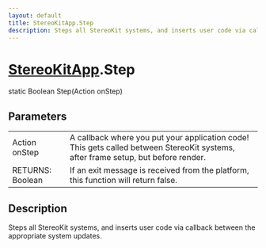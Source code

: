 ```yaml
---
layout: default
title: StereoKitApp.Step
description: Steps all StereoKit systems, and inserts user code via callback between the appropriate system updates.
---
```

# [StereoKitApp]({{site.url}}/Pages/Reference/StereoKitApp.html).Step
<div class='signature' markdown='1'>
static Boolean Step(Action onStep)
</div>

## Parameters

|  |  |
|--|--|
|Action onStep|A callback where you put your application code! This gets called between StereoKit systems, after frame setup, but before render.|
|RETURNS: Boolean|If an exit message is received from the platform, this function will return false.|


## Description
Steps all StereoKit systems, and inserts user code via callback between the appropriate system updates.

